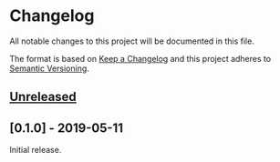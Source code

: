# Changelog
All notable changes to this project will be documented in this file.

The format is based on [Keep a Changelog](http://keepachangelog.com/en/1.0.0/)
and this project adheres to [Semantic Versioning](http://semver.org/spec/v2.0.0.html).


## [Unreleased]

[Unreleased]: https://github.com/fastobo/fastobo/compare/v0.1.0...HEAD


## [0.1.0] - 2019-05-11

[Unreleased]: https://github.com/fastobo/fastobo/compare/239f642...v0.1.0

Initial release.
